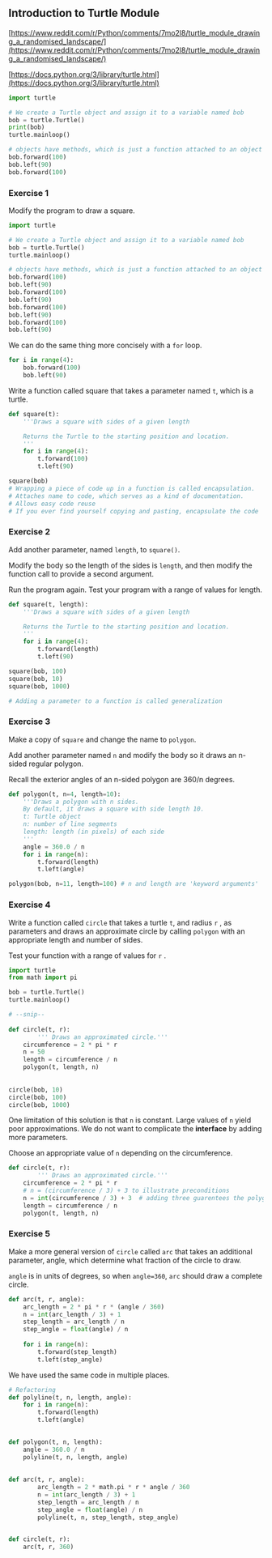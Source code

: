 
## Introduction to Turtle Module

[https://www.reddit.com/r/Python/comments/7mo2l8/turtle_module_drawing_a_randomised_landscape/](https://www.reddit.com/r/Python/comments/7mo2l8/turtle_module_drawing_a_randomised_landscape/)

[https://docs.python.org/3/library/turtle.html](https://docs.python.org/3/library/turtle.html)

```python
import turtle

# We create a Turtle object and assign it to a variable named bob
bob = turtle.Turtle()
print(bob)
turtle.mainloop()

# objects have methods, which is just a function attached to an object
bob.forward(100)
bob.left(90)
bob.forward(100)
```

### Exercise 1

Modify the program to draw a square.

```python
import turtle

# We create a Turtle object and assign it to a variable named bob
bob = turtle.Turtle()
turtle.mainloop()

# objects have methods, which is just a function attached to an object
bob.forward(100)
bob.left(90)
bob.forward(100)
bob.left(90)
bob.forward(100)
bob.left(90)
bob.forward(100)
bob.left(90)
```

We can do the same thing more concisely with a `for`  loop.

```python
for i in range(4):
	bob.forward(100)
	bob.left(90)
```

Write a function called square that takes a parameter named `t`, which is a turtle.

```python
def square(t):
    '''Draws a square with sides of a given length

    Returns the Turtle to the starting position and location.
    '''
    for i in range(4):
        t.forward(100)
        t.left(90)

square(bob)
# Wrapping a piece of code up in a function is called encapsulation.
# Attaches name to code, which serves as a kind of documentation.
# Allows easy code reuse
# If you ever find yourself copying and pasting, encapsulate the code
```

### Exercise 2

Add another parameter, named `length`, to `square()`.

Modify the body so the length of the sides is `length`, and then modify the function call to provide a second argument.

Run the program again. Test your program with a range of values for length.

```python
def square(t, length):
    '''Draws a square with sides of a given length

    Returns the Turtle to the starting position and location.
    '''
    for i in range(4):
        t.forward(length)
        t.left(90)

square(bob, 100)
square(bob, 10)
square(bob, 1000)

# Adding a parameter to a function is called generalization
```

### Exercise 3

Make a copy of `square` and change the name to `polygon`.

Add another parameter named `n` and modify the body so it draws an n-sided regular polygon.

Recall the exterior angles of an n-sided polygon are 360/n degrees.

```python
def polygon(t, n=4, length=10):
    '''Draws a polygon with n sides.
    By default, it draws a square with side length 10.
    t: Turtle object
    n: number of line segments
    length: length (in pixels) of each side
    '''
    angle = 360.0 / n
    for i in range(n):
        t.forward(length)
        t.left(angle)

polygon(bob, n=11, length=100) # n and length are 'keyword arguments'
```

### Exercise 4

Write a function called `circle` that takes a turtle `t`, and radius `r` , as parameters and draws an approximate circle by calling `polygon` with an appropriate length and number of sides.

Test your function with a range of values for `r` .

``` python
import turtle
from math import pi

bob = turtle.Turtle()
turtle.mainloop()

# --snip--
    
def circle(t, r):
        ''' Draws an approximated circle.'''
    circumference = 2 * pi * r
    n = 50
    length = circumference / n
    polygon(t, length, n)
    
  
circle(bob, 10)
circle(bob, 100)
circle(bob, 1000)
```

One limitation of this solution is that `n` is constant. Large values of `n` yield poor approximations. We do not want to complicate the **interface** by adding more parameters.

Choose an appropriate value of `n` depending on the circumference.

``` python
def circle(t, r):
        ''' Draws an approximated circle.'''
    circumference = 2 * pi * r
    # n = (circumference / 3) + 3 to illustrate preconditions
    n = int(circumference / 3) + 3  # adding three guarentees the polygon has at least 3 sides
    length = circumference / n
    polygon(t, length, n)
```

### Exercise 5

Make a more general version of `circle` called `arc` that takes an additional parameter, angle, which determine what fraction of the circle to draw.

`angle` is in units of degrees, so when `angle=360`, `arc` should draw a complete circle.

```python
def arc(t, r, angle):
    arc_length = 2 * pi * r * (angle / 360)
    n = int(arc_length / 3) + 1
    step_length = arc_length / n
    step_angle = float(angle) / n
    
    for i in range(n):
        t.forward(step_length)
        t.left(step_angle)
```

We have used the same code in multiple places.

```python
# Refactoring
def polyline(t, n, length, angle):
    for i in range(n):
        t.forward(length)
        t.left(angle)

    
def polygon(t, n, length):
    angle = 360.0 / n
    polyline(t, n, length, angle)
    
    
def arc(t, r, angle):
        arc_length = 2 * math.pi * r * angle / 360
        n = int(arc_length / 3) + 1
        step_length = arc_length / n
        step_angle = float(angle) / n
        polyline(t, n, step_length, step_angle)
 

def circle(t, r):
    arc(t, r, 360)
```